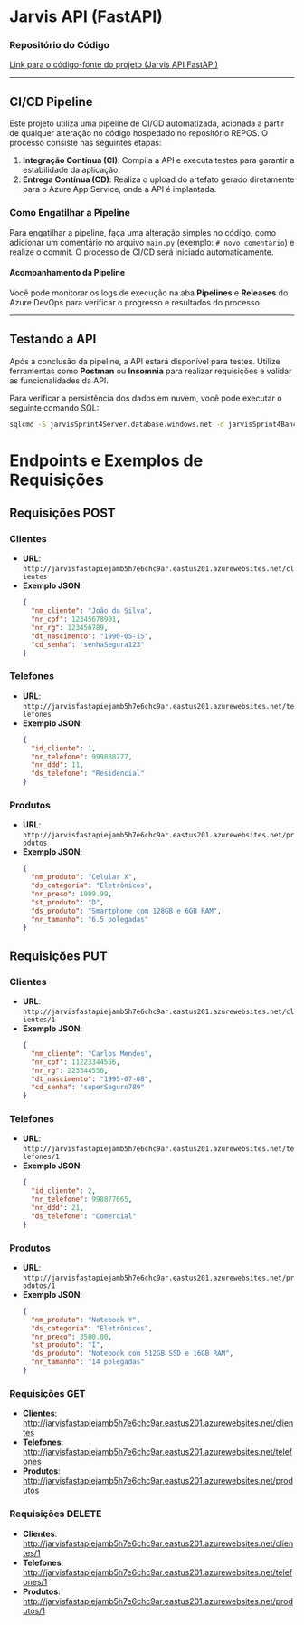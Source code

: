 # Jarvis API (FastAPI)

### Repositório do Código
[Link para o código-fonte do projeto (Jarvis API FastAPI)](https://github.com/vabdala2003/jarvis_api_python)

---

## CI/CD Pipeline

Este projeto utiliza uma pipeline de CI/CD automatizada, acionada a partir de qualquer alteração no código hospedado no repositório REPOS. O processo consiste nas seguintes etapas:

1. **Integração Contínua (CI)**: Compila a API e executa testes para garantir a estabilidade da aplicação.
2. **Entrega Contínua (CD)**: Realiza o upload do artefato gerado diretamente para o Azure App Service, onde a API é implantada.

### Como Engatilhar a Pipeline

Para engatilhar a pipeline, faça uma alteração simples no código, como adicionar um comentário no arquivo `main.py` (exemplo: `# novo comentário`) e realize o commit. O processo de CI/CD será iniciado automaticamente. 

#### Acompanhamento da Pipeline

Você pode monitorar os logs de execução na aba **Pipelines** e **Releases** do Azure DevOps para verificar o progresso e resultados do processo.

---

## Testando a API

Após a conclusão da pipeline, a API estará disponível para testes. Utilize ferramentas como **Postman** ou **Insomnia** para realizar requisições e validar as funcionalidades da API.

Para verificar a persistência dos dados em nuvem, você pode executar o seguinte comando SQL:

```bash
sqlcmd -S jarvisSprint4Server.database.windows.net -d jarvisSprint4Banco -U azureadmin -P rootpwSprint4
```

# Endpoints e Exemplos de Requisições

## Requisições POST

### Clientes
- **URL**: `http://jarvisfastapiejamb5h7e6chc9ar.eastus201.azurewebsites.net/clientes`
- **Exemplo JSON**:
  ```json
  {
    "nm_cliente": "João da Silva",
    "nr_cpf": 12345678901,
    "nr_rg": 123456789,
    "dt_nascimento": "1990-05-15",
    "cd_senha": "senhaSegura123"
  }
  ```

### Telefones
- **URL**: `http://jarvisfastapiejamb5h7e6chc9ar.eastus201.azurewebsites.net/telefones`
- **Exemplo JSON**:
  ```json
  {
    "id_cliente": 1,
    "nr_telefone": 999888777,
    "nr_ddd": 11,
    "ds_telefone": "Residencial"
  }
  ```
  
### Produtos
- **URL**: `http://jarvisfastapiejamb5h7e6chc9ar.eastus201.azurewebsites.net/produtos`
- **Exemplo JSON**:
  ```json
  {
    "nm_produto": "Celular X",
    "ds_categoria": "Eletrônicos",
    "nr_preco": 1999.99,
    "st_produto": "D",
    "ds_produto": "Smartphone com 128GB e 6GB RAM",
    "nr_tamanho": "6.5 polegadas"
  }
  ```

## Requisições PUT

### Clientes
- **URL**: `http://jarvisfastapiejamb5h7e6chc9ar.eastus201.azurewebsites.net/clientes/1`
- **Exemplo JSON**:
  ```json
  {
    "nm_cliente": "Carlos Mendes",
    "nr_cpf": 11223344556,
    "nr_rg": 223344556,
    "dt_nascimento": "1995-07-08",
    "cd_senha": "superSeguro789"
  }
  ```

### Telefones
- **URL**: `http://jarvisfastapiejamb5h7e6chc9ar.eastus201.azurewebsites.net/telefones/1`
- **Exemplo JSON**:
  ```json
  {
    "id_cliente": 2,
    "nr_telefone": 998877665,
    "nr_ddd": 21,
    "ds_telefone": "Comercial"
  }
  ```
  
### Produtos
- **URL**: `http://jarvisfastapiejamb5h7e6chc9ar.eastus201.azurewebsites.net/produtos/1`
- **Exemplo JSON**:
  ```json
  {
    "nm_produto": "Notebook Y",
    "ds_categoria": "Eletrônicos",
    "nr_preco": 3500.00,
    "st_produto": "I",
    "ds_produto": "Notebook com 512GB SSD e 16GB RAM",
    "nr_tamanho": "14 polegadas"
  }
  ```

### Requisições GET
- **Clientes**: http://jarvisfastapiejamb5h7e6chc9ar.eastus201.azurewebsites.net/clientes
- **Telefones**: http://jarvisfastapiejamb5h7e6chc9ar.eastus201.azurewebsites.net/telefones
- **Produtos**: http://jarvisfastapiejamb5h7e6chc9ar.eastus201.azurewebsites.net/produtos

### Requisições DELETE
- **Clientes**: http://jarvisfastapiejamb5h7e6chc9ar.eastus201.azurewebsites.net/clientes/1
- **Telefones**: http://jarvisfastapiejamb5h7e6chc9ar.eastus201.azurewebsites.net/telefones/1
- **Produtos**: http://jarvisfastapiejamb5h7e6chc9ar.eastus201.azurewebsites.net/produtos/1
